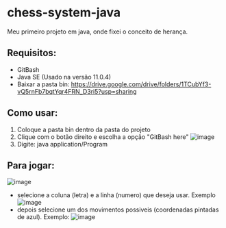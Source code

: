 # chess-system-java
Meu primeiro projeto em java, onde fixei o conceito de herança.
## Requisitos:
* GitBash
* Java SE (Usado na versão 11.0.4)
* Baixar a pasta bin: https://drive.google.com/drive/folders/1TCubYf3-vQ5rnFb7bqtYqr4FRN_D3ri5?usp=sharing
## Como usar:
1. Coloque a pasta bin dentro da pasta do projeto
2. Clique com o botão direito e escolha a opção "GitBash here" 
![image](https://user-images.githubusercontent.com/69250714/166473646-b3dc45ed-45d5-42bb-9784-c91c58058845.png)
3. Digite: java application/Program


## Para jogar: 
![image](https://user-images.githubusercontent.com/69250714/166494895-94782b82-22d8-4ed7-9b84-9641704a5b26.png)
* selecione a coluna (letra) e a linha (numero) que deseja usar. Exemplo
![image](https://user-images.githubusercontent.com/69250714/166493432-5cf9b63f-0581-4876-b14f-3b712ada651d.png)
* depois selecione um dos movimentos possiveis (coordenadas pintadas de azul). Exemplo: 
![image](https://user-images.githubusercontent.com/69250714/166494004-383213d0-0ab0-4d26-bbc0-92748f8f7535.png)



